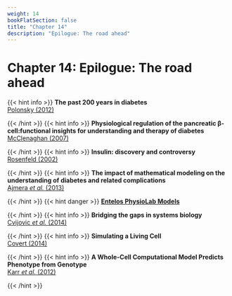 ```yaml
---
weight: 14
bookFlatSection: false
title: "Chapter 14"
description: "Epilogue: The road ahead"
---
```


# Chapter 14: Epilogue: The road ahead

{{< hint info >}}
**The past 200 years in diabetes**   
[Polonsky (2012)](http://doi.org/)


{{< /hint >}}
{{< hint info >}}
**Physiological regulation of the pancreatic &beta;-cell:functional insights for understanding and therapy of diabetes**   
[McClenaghan (2007)](http://doi.org/)


{{< /hint >}}
{{< hint info >}}
**Insulin: discovery and controversy**   
[Rosenfeld (2002)](http://doi.org/)


{{< /hint >}}
{{< hint info >}}
**The impact of mathematical modeling on the understanding of diabetes and related complications**   
[Ajmera _et al._ (2013)](http://doi.org/)


{{< /hint >}}
{{< hint danger >}}
[**Entelos PhysioLab Models**](http://www.entelos.com/physiolab-models/)


{{< /hint >}}
{{< hint info >}}
**Bridging the gaps in systems biology**   
[Cvijovic _et al._ (2014)](http://doi.org/)


{{< /hint >}}
{{< hint info >}}
**Simulating a Living Cell**   
[Covert (2014)](http://doi.org/)


{{< /hint >}}
{{< hint info >}}
**A Whole-Cell Computational Model Predicts Phenotype from Genotype**   
[Karr _et al._ (2012)](http://doi.org/)


{{< /hint >}}
